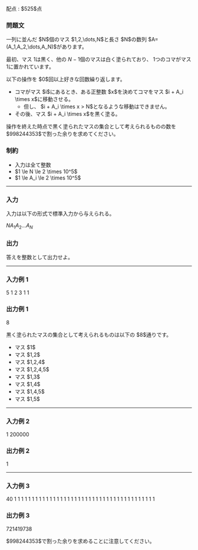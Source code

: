 
<div>

<span>

<span>

<p>
配点 : $525$点
</p>

<div>

<section>

### **問題文**

<p>
一列に並んだ $N$個のマス $1,2,\dots,N$と長さ $N$の数列 $A=(A_1,A_2,\dots,A_N)$があります。

最初、マス $1$は黒く、他の $N-1$個のマスは白く塗られており、 $1$つのコマがマス $1$に置かれています。  
</p>

<p>
以下の操作を $0$回以上好きな回数繰り返します。
</p>

<ul>

<li>
コマがマス $i$にあるとき、ある正整数 $x$を決めてコマをマス $i + A_i \times x$に移動させる。
<ul>

<li>
但し、 $i + A_i \times x > N$となるような移動はできません。
</li>

</ul>

</li>

<li>
その後、マス $i + A_i \times x$を黒く塗る。
</li>

</ul>

<p>
操作を終えた時点で黒く塗られたマスの集合として考えられるものの数を $998244353$で割った余りを求めてください。
</p>

</section>

</div>

<div>

<section>

### **制約**

<ul>

<li>
入力は全て整数
</li>

<li>
$1 \le N \le 2 \times 10^5$
</li>

<li>
$1 \le A_i \le 2 \times 10^5$
</li>

</ul>

</section>

</div>

---

<div>

<div>

<section>

### **入力**

<p>
入力は以下の形式で標準入力から与えられる。
</p>

<div>

$N$$A_1$$A_2$$\dots$$A_N$
</div>

</section>

</div>

<div>

<section>

### **出力**

<p>
答えを整数として出力せよ。
</p>

</section>

</div>

</div>

---

<div>

<section>

### **入力例 1**

<div>

5
1 2 3 1 1

</div>

</section>

</div>

<div>

<section>

### **出力例 1**

<div>

8

</div>

<p>
黒く塗られたマスの集合として考えられるものは以下の $8$通りです。
</p>

<ul>

<li>
マス $1$
</li>

<li>
マス $1,2$
</li>

<li>
マス $1,2,4$
</li>

<li>
マス $1,2,4,5$
</li>

<li>
マス $1,3$
</li>

<li>
マス $1,4$
</li>

<li>
マス $1,4,5$
</li>

<li>
マス $1,5$
</li>

</ul>

</section>

</div>

---

<div>

<section>

### **入力例 2**

<div>

1
200000

</div>

</section>

</div>

<div>

<section>

### **出力例 2**

<div>

1

</div>

</section>

</div>

---

<div>

<section>

### **入力例 3**

<div>

40
1 1 1 1 1 1 1 1 1 1 1 1 1 1 1 1 1 1 1 1 1 1 1 1 1 1 1 1 1 1 1 1 1 1 1 1 1 1 1 1

</div>

</section>

</div>

<div>

<section>

### **出力例 3**

<div>

721419738

</div>

<p>
$998244353$で割った余りを求めることに注意してください。
</p>

</section>

</div>

</span>

</span>

</div>
